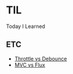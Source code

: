 # TIL

Today I Learned

## ETC

- [Throttle vs Debounce](https://github.com/kamg2218/TIL/blob/main/etc/Throttle_Debounce.md)
- [MVC vs Flux](https://github.com/kamg2218/TIL/blob/main/etc/MVC_Flux.md)
